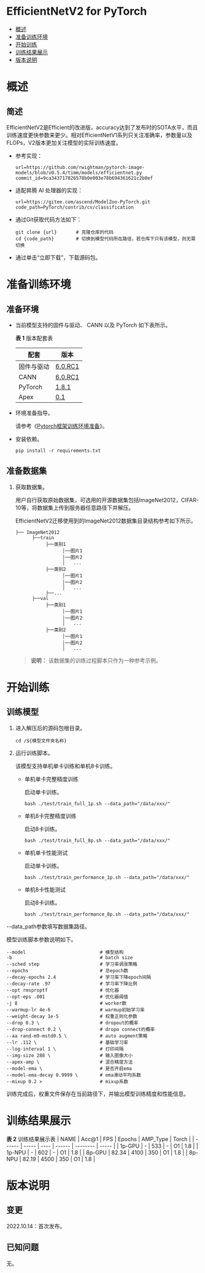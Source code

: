 # EfficientNetV2 for PyTorch

-   [概述](概述.md)
-   [准备训练环境](准备训练环境.md)
-   [开始训练](开始训练.md)
-   [训练结果展示](训练结果展示.md)
-   [版本说明](版本说明.md)



# 概述

## 简述

EfficientNetV2是Efficient的改进版，accuracy达到了发布时的SOTA水平，而且训练速度更快参数来更少。相对EfficientNetV1系列只关注准确率，参数量以及FLOPs，V2版本更加关注模型的实际训练速度。


- 参考实现：

  ```
  url=https://github.com/rwightman/pytorch-image-models/blob/v0.5.4/timm/models/efficientnet.py
  commit_id=9ca343717826578b0e003e78b694361621c2b0ef
  ```

- 适配昇腾 AI 处理器的实现：

  ```
  url=https://gitee.com/ascend/ModelZoo-PyTorch.git
  code_path=PyTorch/contrib/cv/classification
  ```
  
- 通过Git获取代码方法如下：

  ```
  git clone {url}       # 克隆仓库的代码
  cd {code_path}        # 切换到模型代码所在路径，若仓库下只有该模型，则无需切换
  ```
  
- 通过单击“立即下载”，下载源码包。

# 准备训练环境

## 准备环境

- 当前模型支持的固件与驱动、 CANN 以及 PyTorch 如下表所示。

  **表 1**  版本配套表
  
  | 配套       | 版本                                                         |
  | ---------- | ------------------------------------------------------------ |
  | 固件与驱动 | [6.0.RC1](https://www.hiascend.com/hardware/firmware-drivers?tag=commercial) |
  | CANN       | [6.0.RC1](https://www.hiascend.com/software/cann/commercial) |
  | PyTorch    | [1.8.1](https://gitee.com/ascend/pytorch/tree/master/)       |
  | Apex       | [0.1](https://gitee.com/ascend/apex/tree/master/)            |

- 环境准备指导。

  请参考《[Pytorch框架训练环境准备](https://www.hiascend.com/document/detail/zh/ModelZoo/pytorchframework/ptes)》。
  
- 安装依赖。

  ```
  pip install -r requirements.txt
  ```


## 准备数据集

1. 获取数据集。

   用户自行获取原始数据集，可选用的开源数据集包括ImageNet2012，CIFAR-10等，将数据集上传到服务器任意路径下并解压。

   EfficientNetV2迁移使用到的ImageNet2012数据集目录结构参考如下所示。

   ```
   ├── ImageNet2012
         ├──train
              ├──类别1
                    │──图片1
                    │──图片2
                    │   ...       
              ├──类别2
                    │──图片1
                    │──图片2
                    │   ...   
              ├──...                     
         ├──val  
              ├──类别1
                    │──图片1
                    │──图片2
                    │   ...       
              ├──类别2
                    │──图片1
                    │──图片2
                    │   ...              
   ```

   > **说明：** 
   > 该数据集的训练过程脚本只作为一种参考示例。




# 开始训练

## 训练模型

1. 进入解压后的源码包根目录。

   ```
   cd /${模型文件夹名称}
   ```

2. 运行训练脚本。

   该模型支持单机单卡训练和单机8卡训练。

   - 单机单卡完整精度训练

     启动单卡训练。

     ```
     bash ./test/train_full_1p.sh --data_path="/data/xxx/" 
     ```

   - 单机8卡完整精度训练

     启动8卡训练。

     ```
     bash ./test/train_full_8p.sh --data_path="/data/xxx/"
     ```
   - 单机单卡性能测试

     启动单卡训练。

     ```
     bash ./test/train_performance_1p.sh --data_path="/data/xxx/" 
     ```

   - 单机8卡性能测试

     启动8卡训练。

     ```
     bash ./test/train_performance_8p.sh --data_path="/data/xxx/"
     ```
   

--data_path参数填写数据集路径。

模型训练脚本参数说明如下。

   ```
   --model                           # 模型结构
   -b                                # batch size
   --sched step                      # 学习率调涨策略 
   --epochs                          # 总epoch数
   --decay-epochs 2.4                # 学习率下降epoch间隔
   --decay-rate .97                  # 学习率下降比例
   --opt rmsproptf                   # 优化器
   --opt-eps .001                    # 优化器阈值
   -j 8                              # worker数
   --warmup-lr 4e-6                  # warmup初始学习率
   --weight-decay 1e-5               # 权重正则化参数
   --drop 0.3 \                      # dropout的概率
   --drop-connect 0.2 \              # dropo connect的概率
   --aa rand-m9-mstd0.5 \            # auto augment策略
   --lr .112 \                       # 基础学习率
   --log-interval 1 \                # 打印间隔
   --img-size 288 \                  # 输入图像大小
   --apex-amp \                      # 混合精度方法
   --model-ema \                     # 是否开启ema
   --model-ema-decay 0.9999 \        # ema滑动平均系数
   --mixup 0.2 >                     # mixup系数
   ```

   训练完成后，权重文件保存在当前路径下，并输出模型训练精度和性能信息。

# 训练结果展示

**表 2**  训练结果展示表
| NAME   | Acc@1 | FPS  | Epochs | AMP_Type | Torch |
| ------ | ----- | ---- | ------ | -------- | ----- |
| 1p-GPU | -     | 533  | -      | O1       | 1.8   |
| 1p-NPU | -     | 602  | -      | O1       | 1.8   |
| 8p-GPU | 82.34 | 4100 | 350    | O1       | 1.8   |
| 8p-NPU | 82.19 | 4500 | 350    | O1       | 1.8   |


# 版本说明

## 变更

2022.10.14：首次发布。

## 已知问题

无。